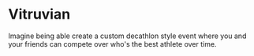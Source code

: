 # Vitruvian
Imagine being able create a custom decathlon style event where you and your friends can compete over who's the best athlete over time.
